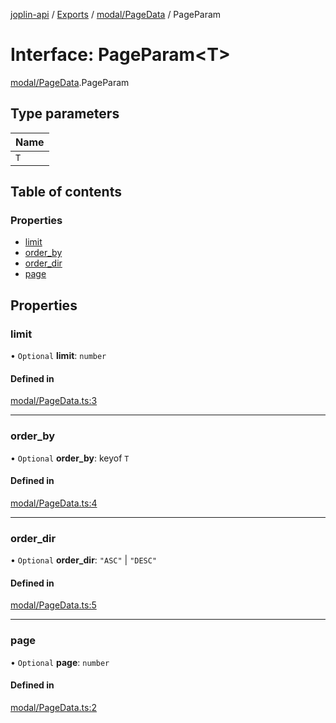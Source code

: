[joplin-api](../README.md) / [Exports](../modules.md) / [modal/PageData](../modules/modal_PageData.md) / PageParam

# Interface: PageParam<T\>

[modal/PageData](../modules/modal_PageData.md).PageParam

## Type parameters

| Name |
| :--- |
| `T`  |

## Table of contents

### Properties

- [limit](modal_PageData.PageParam.md#limit)
- [order_by](modal_PageData.PageParam.md#order_by)
- [order_dir](modal_PageData.PageParam.md#order_dir)
- [page](modal_PageData.PageParam.md#page)

## Properties

### limit

• `Optional` **limit**: `number`

#### Defined in

[modal/PageData.ts:3](https://github.com/rxliuli/joplin-utils/blob/f2c832f/libs/joplin-api/src/modal/PageData.ts#L3)

---

### order_by

• `Optional` **order_by**: keyof `T`

#### Defined in

[modal/PageData.ts:4](https://github.com/rxliuli/joplin-utils/blob/f2c832f/libs/joplin-api/src/modal/PageData.ts#L4)

---

### order_dir

• `Optional` **order_dir**: `"ASC"` \| `"DESC"`

#### Defined in

[modal/PageData.ts:5](https://github.com/rxliuli/joplin-utils/blob/f2c832f/libs/joplin-api/src/modal/PageData.ts#L5)

---

### page

• `Optional` **page**: `number`

#### Defined in

[modal/PageData.ts:2](https://github.com/rxliuli/joplin-utils/blob/f2c832f/libs/joplin-api/src/modal/PageData.ts#L2)
